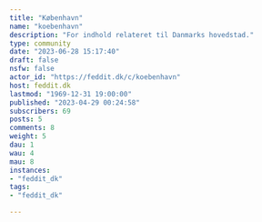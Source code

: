 ```yaml
---
title: "København" 
name: "koebenhavn"
description: "For indhold relateret til Danmarks hovedstad."
type: community
date: "2023-06-28 15:17:40"
draft: false
nsfw: false
actor_id: "https://feddit.dk/c/koebenhavn"
host: feddit.dk
lastmod: "1969-12-31 19:00:00"
published: "2023-04-29 00:24:58"
subscribers: 69
posts: 5
comments: 8
weight: 5
dau: 1
wau: 4
mau: 8
instances:
- "feddit_dk"
tags: 
- "feddit_dk"

---
```

